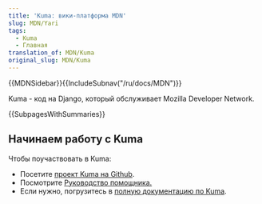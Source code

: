 ```yaml
---
title: 'Kuma: вики-платформа MDN'
slug: MDN/Yari
tags:
  - Kuma
  - Главная
translation_of: MDN/Kuma
original_slug: MDN/Kuma
---
```

{{MDNSidebar}}{{IncludeSubnav("/ru/docs/MDN")}}

Kuma - код на Django, который обслуживает Mozilla Developer Network.

{{SubpagesWithSummaries}}

## Начинаем работу с Kuma

Чтобы поучаствовать в Kuma:

- Посетите [проект Kuma на Github](https://github.com/mozilla/kuma).
- Посмотрите [Руководство помощника.](https://github.com/mozilla/kuma/blob/master/CONTRIBUTING.md)
- Если нужно, погрузитесь в [полную документацию по Kuma](http://kuma.readthedocs.org/en/latest/).
